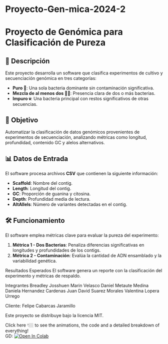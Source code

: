 # Proyecto-Gen-mica-2024-2
# Proyecto de Genómica para Clasificación de Pureza

## 📌 Descripción
Este proyecto desarrolla un software que clasifica experimentos de cultivo y secuenciación genómica en tres categorías:
- **Puro 🧫**: Una sola bacteria dominante sin contaminación significativa.
- **Mezcla de al menos dos 🧬🔬**: Presencia clara de dos o más bacterias.
- **Impuro 💀**: Una bacteria principal con restos significativos de otras secuencias.

## 🎯 Objetivo
Automatizar la clasificación de datos genómicos provenientes de experimentos de secuenciación, analizando métricas como longitud, profundidad, contenido GC y alelos alternativos.

## 📊 Datos de Entrada
El software procesa archivos **CSV** que contienen la siguiente información:
- **Scaffold**: Nombre del contig.
- **Length**: Longitud del contig.
- **GC**: Proporción de guanina y citosina.
- **Depth**: Profundidad media de lectura.
- **AltAllels**: Número de variantes detectadas en el contig.


## 🛠️ Funcionamiento
El software emplea métricas clave para evaluar la pureza del experimento:
1. **Métrica 1 - Dos Bacterias**: Penaliza diferencias significativas en longitudes y profundidades de los contigs.
2. **Métrica 2 - Contaminación**: Evalúa la cantidad de ADN ensamblado y la variabilidad genética.

Resultados Esperados
El software genera un reporte con la clasificación del experimento y métricas de respaldo.

Integrantes
Breadley Josshuen Marin Velasco
Daniel Metaute Medina
Daniela Hernandez Cardenas
Juan David Suarez Morales
Valentina Lopera Urrego

Cliente: Felipe Cabarcas Jaramillo

Este proyecto se distribuye bajo la licencia MIT.

Click here 👇🏼 to see the animations, the code and a detailed breakdown of everything!  
GD: <a href="https://colab.research.google.com/github/metaute73/Trabajo-01-RNA-corregido/blob/main/Punto_1_Optimizaci%C3%B3n_Num%C3%A9rica/Gradient_Descent___Evolution_Algorithms.ipynb"><img src="https://colab.research.google.com/assets/colab-badge.svg" alt="Open In Colab"/></a>

